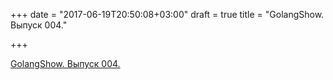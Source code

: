 +++
date = "2017-06-19T20:50:08+03:00"
draft = true
title = "GolangShow. Выпуск 004."

+++

<p><a href="http://golangshow.com/episode/2015/07-02-004/">GolangShow. Выпуск 004.</a></p>